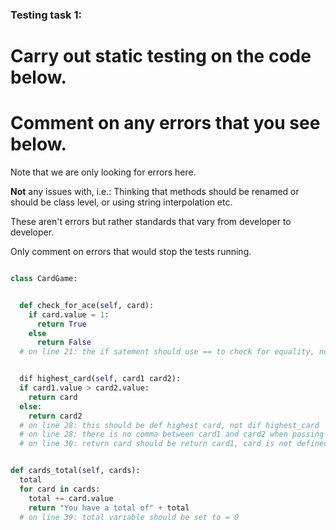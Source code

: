 ### Testing task 1:

# Carry out static testing on the code below.
# Comment on any errors that you see below.

Note that we are only looking for errors here.

**Not** any issues with, i.e.: 
Thinking that methods should be renamed or should be class level, or using string interpolation etc. 

These aren't errors but rather standards that vary from developer to developer. 

Only comment on errors that would stop the tests running.

```python

class CardGame:


  def check_for_ace(self, card):
    if card.value = 1:
      return True
    else
      return False
  # on line 21: the if satement should use == to check for equality, not single = for assignment  


  dif highest_card(self, card1 card2):
  if card1.value > card2.value:
    return card
  else:
    return card2
  # on line 28: this should be def highest card, not dif highest_card
  # on line 28: there is no comma between card1 and card2 when passing in parameters
  # on line 30: return card should be return card1, card is not defined


def cards_total(self, cards):
  total
  for card in cards:
    total += card.value
    return "You have a total of" + total
  # on line 39: total variable should be set to = 0  

```
